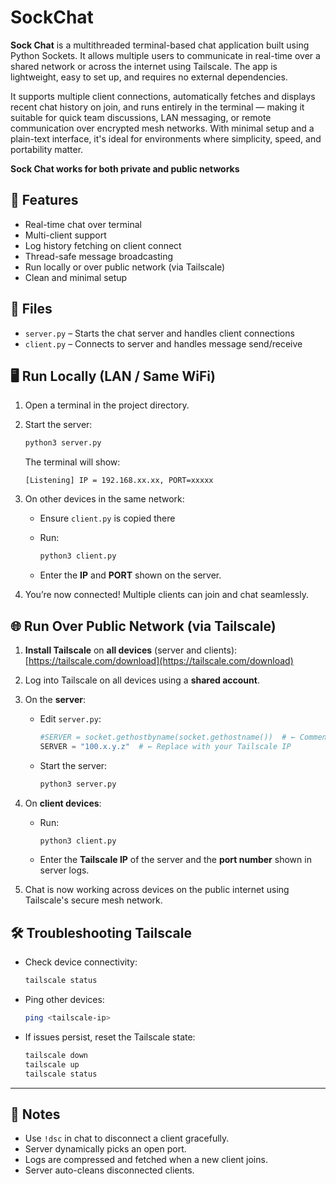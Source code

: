 # SockChat

**Sock Chat** is a multithreaded terminal-based chat application built using Python Sockets. It allows multiple users to communicate in real-time over a shared network or across the internet using Tailscale. The app is lightweight, easy to set up, and requires no external dependencies.

It supports multiple client connections, automatically fetches and displays recent chat history on join, and runs entirely in the terminal — making it suitable for quick team discussions, LAN messaging, or remote communication over encrypted mesh networks. With minimal setup and a plain-text interface, it's ideal for environments where simplicity, speed, and portability matter.

**Sock Chat works for both private and public networks**

## 🚀 Features

* Real-time chat over terminal
* Multi-client support
* Log history fetching on client connect
* Thread-safe message broadcasting
* Run locally or over public network (via Tailscale)
* Clean and minimal setup



## 📁 Files

* `server.py` – Starts the chat server and handles client connections
* `client.py` – Connects to server and handles message send/receive



## 🖥️ Run Locally (LAN / Same WiFi)

1. Open a terminal in the project directory.

2. Start the server:

   ```bash
   python3 server.py
   ```

   The terminal will show:

   ```
   [Listening] IP = 192.168.xx.xx, PORT=xxxxx
   ```

3. On other devices in the same network:

   * Ensure `client.py` is copied there
   * Run:

     ```bash
     python3 client.py
     ```
   * Enter the **IP** and **PORT** shown on the server.

4. You’re now connected! Multiple clients can join and chat seamlessly.



## 🌐 Run Over Public Network (via Tailscale)

1. **Install Tailscale** on **all devices** (server and clients):
   [https://tailscale.com/download](https://tailscale.com/download)

2. Log into Tailscale on all devices using a **shared account**.

3. On the **server**:

   * Edit `server.py`:

     ```python
     #SERVER = socket.gethostbyname(socket.gethostname())  # ← Comment this line
     SERVER = "100.x.y.z"  # ← Replace with your Tailscale IP
     ```
   * Start the server:

     ```bash
     python3 server.py
     ```

4. On **client devices**:

   * Run:

     ```bash
     python3 client.py
     ```
   * Enter the **Tailscale IP** of the server and the **port number** shown in server logs.

5. Chat is now working across devices on the public internet using Tailscale's secure mesh network.



## 🛠️ Troubleshooting Tailscale

* Check device connectivity:

  ```bash
  tailscale status
  ```

* Ping other devices:

  ```bash
  ping <tailscale-ip>
  ```

* If issues persist, reset the Tailscale state:

  ```bash
  tailscale down
  tailscale up
  tailscale status
  ```

---

## 📌 Notes

* Use `!dsc` in chat to disconnect a client gracefully.
* Server dynamically picks an open port.
* Logs are compressed and fetched when a new client joins.
* Server auto-cleans disconnected clients.

